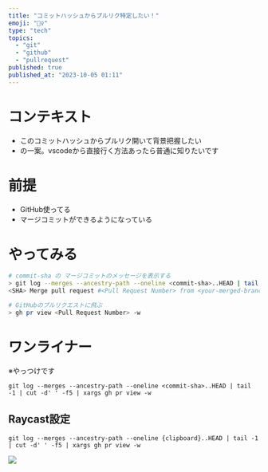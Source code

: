 ```yaml
---
title: "コミットハッシュからプルリク特定したい！"
emoji: "🙆‍♀️"
type: "tech"
topics:
  - "git"
  - "github"
  - "pullrequest"
published: true
published_at: "2023-10-05 01:11"
---
```


# コンテキスト

- このコミットハッシュからプルリク開いて背景把握したい
- の一案。vscodeから直接行く方法あったら普通に知りたいです

# 前提

- GitHub使ってる
- マージコミットができるようになっている

# やってみる

```sh
# commit-sha の マージコミットのメッセージを表示する
> git log --merges --ancestry-path --oneline <commit-sha>..HEAD | tail -1
<SHA> Merge pull request #<Pull Request Number> from <your-merged-branch>

# GitHubのプルリクエストに飛ぶ
> gh pr view <Pull Request Number> -w
```

# ワンライナー

※やっつけです

```
git log --merges --ancestry-path --oneline <commit-sha>..HEAD | tail -1 | cut -d' ' -f5 | xargs gh pr view -w
```

## Raycast設定

```
git log --merges --ancestry-path --oneline {clipboard}..HEAD | tail -1 | cut -d' ' -f5 | xargs gh pr view -w
```

![](https://storage.googleapis.com/zenn-user-upload/25dadcebc6cd-20231011.png)